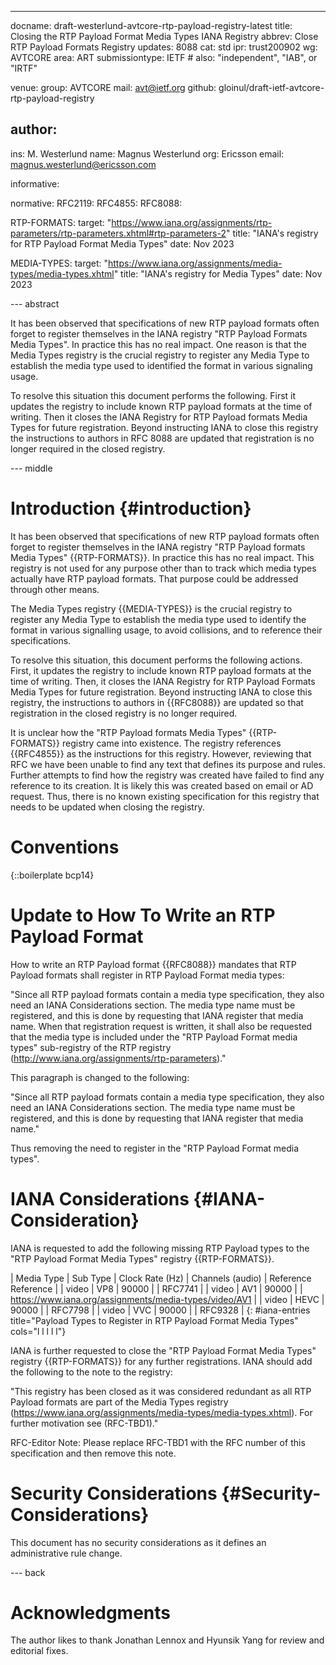 ---
docname: draft-westerlund-avtcore-rtp-payload-registry-latest
title: Closing the RTP Payload Format Media Types IANA Registry
abbrev: Close RTP Payload Formats Registry
updates: 8088
cat: std
ipr: trust200902
wg: AVTCORE
area: ART
submissiontype: IETF  # also: "independent", "IAB", or "IRTF"

venue:
  group: AVTCORE
  mail: avt@ietf.org
  github: gloinul/draft-ietf-avtcore-rtp-payload-registry

author:
-
   ins:  M. Westerlund
   name: Magnus Westerlund
   org: Ericsson
   email: magnus.westerlund@ericsson.com

informative:


normative:
  RFC2119:
  RFC4855:
  RFC8088:

  RTP-FORMATS:
    target: "https://www.iana.org/assignments/rtp-parameters/rtp-parameters.xhtml#rtp-parameters-2"
    title: "IANA's registry for RTP Payload Format Media Types"
    date: Nov 2023

  MEDIA-TYPES:
    target: "https://www.iana.org/assignments/media-types/media-types.xhtml"
    title: "IANA's registry for Media Types"
    date: Nov 2023


--- abstract

It has been observed that specifications of new RTP payload formats often
forget to register themselves in the IANA registry "RTP Payload Formats Media
Types". In practice this has no real impact. One reason is that the
Media Types registry is the crucial registry to register any Media
Type to establish the media type used to identified the format in
various signaling usage.

To resolve this situation this document performs the following. First
it updates the registry to include known RTP payload formats at the
time of writing. Then it closes the IANA Registry for RTP Payload formats
Media Types for future registration. Beyond instructing IANA to close
this registry the instructions to authors in RFC 8088 are updated that
registration is no longer required in the closed registry.

--- middle

# Introduction {#introduction}

It has been observed that specifications of new RTP payload formats often
forget to register themselves in the IANA registry "RTP Payload formats Media
Types" {{RTP-FORMATS}}. In practice this has no real impact. This
registry is not used for any purpose other than to track which media
types actually have RTP payload formats. That purpose could be
addressed through other means.

The Media Types registry {{MEDIA-TYPES}} is the crucial
registry to register any Media Type to establish the media type used
to identify the format in various signalling usage, to avoid
collisions, and to reference their specifications.

To resolve this situation, this document performs the following actions. First,
it updates the registry to include known RTP payload formats at the
time of writing. Then, it closes the IANA Registry for RTP Payload Formats
Media Types for future registration. Beyond instructing IANA to close
this registry, the instructions to authors in {{RFC8088}} are updated so that
registration in the closed registry is no longer required.

It is unclear how the "RTP Payload formats Media Types"
{{RTP-FORMATS}} registry came into existence. The registry
references {{RFC4855}} as the instructions for this registry. However,
reviewing that RFC we have been unable to find any text that defines
its purpose and rules. Further attempts to find how the registry was
created have failed to find any reference to its creation. It is
likely this was created based on email or AD request. Thus, there is
no known existing specification for this registry that needs to be
updated when closing the registry.

# Conventions

{::boilerplate bcp14}


# Update to How To Write an RTP Payload Format

How to write an RTP Payload format {{RFC8088}} mandates that RTP
Payload formats shall register in RTP Payload Format media types:

"Since all RTP payload formats contain a media type specification,
they also need an IANA Considerations section.  The media type name
must be registered, and this is done by requesting that IANA register
that media name.  When that registration request is written, it shall
also be requested that the media type is included under the "RTP
Payload Format media types" sub-registry of the RTP registry
(http://www.iana.org/assignments/rtp-parameters)."

This paragraph is changed to the following:

"Since all RTP payload formats contain a media type specification,
they also need an IANA Considerations section.  The media type name
must be registered, and this is done by requesting that IANA register
that media name."

Thus removing the need to register in the "RTP
Payload Format media types".

# IANA Considerations {#IANA-Consideration}

IANA is requested to add the following missing RTP Payload types to
the "RTP Payload Format Media Types" registry {{RTP-FORMATS}}.

| Media Type | Sub Type | Clock Rate (Hz) | Channels (audio) | Reference Reference |
| video | VP8 | 90000 | | RFC7741 |
| video | AV1 | 90000 | | https://www.iana.org/assignments/media-types/video/AV1 |
| video | HEVC | 90000 | | RFC7798 |
| video | VVC | 90000 | | RFC9328 |
{: #iana-entries title="Payload Types to Register in RTP Payload Format Media Types" cols="l l l l l"}

IANA is further requested to close the "RTP Payload Format Media
Types" registry {{RTP-FORMATS}} for any further registrations. IANA
should add the following to the note to the registry:

"This registry has been closed as it was considered redundant as all
RTP Payload formats are part of the Media Types registry
(https://www.iana.org/assignments/media-types/media-types.xhtml). For
further motivation see (RFC-TBD1)."

RFC-Editor Note: Please replace RFC-TBD1 with the RFC number of this
specification and then remove this note.

# Security Considerations {#Security-Considerations}

This document has no security considerations as it defines an administrative rule change.

--- back

# Acknowledgments

   The author likes to thank Jonathan Lennox and Hyunsik Yang for review and editorial fixes.
